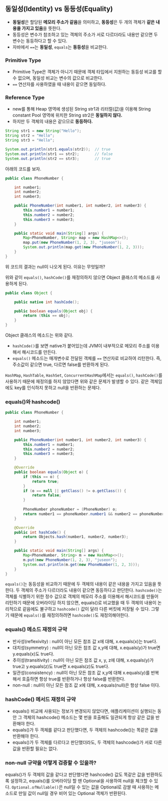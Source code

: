 ## 동일성(Identity) vs 동등성(Equality)

- **동일성**은 할당된 **메모리 주소가 같음**을 의미하고, **동등성**은 두 개의 객체가 **같은 내용을 가지고 있음**을 뜻한다. 
- 동등성은 변수가 참조하고 있는 객체의 주소가 서로 다르더라도 내용만 같으면 두 변수는 동등하다고 할 수 있다. 
- 자바에서 `==`는 **동일성**, `equals`는 **동등성**을 비교한다.

### Primitive Type

- Primitive Type은 객체가 아니기 때문에 객체 타입에서 지원하는 동등성 비교를 할 수 없으며, 동일성 비교는 변수의 값으로 비교한다. 
- `==` 연산자를 사용하였을 때 내용이 같으면 동일하다.

### Reference Type

- new를 통해 Heap 영역에 생성된 String str1과 리터럴(값)을 이용해 String constant Pool 영역에 위치한 String str2은 **동일하지 않다.** 
- 하지만 두 객체의 내용은 같으므로 **동등하다.**

```java
String str1 = new String("Hello");
String str2 = "Hello";
String str3 = "Hello";

System.out.println(str1.equals(str2));  // true
System.out.println(str1 == str2);       // false
System.out.println(str2 == str3);       // true
```

아래의 코드를 보자.

```java
public class PhoneNumber {

    int number1;
    int number2;
    int number3;

    public PhoneNumber(int number1, int number2, int number3) {
        this.number1 = number1;
        this.number2 = number2;
        this.number3 = number3;
    }

    public static void main(String[] args) {
        Map<PhoneNumber, String> map = new HashMap<>();
        map.put(new PhoneNumber(1, 2, 3), "juseon");
        System.out.println(map.get(new PhoneNumber(1, 2, 3)));
    }
}
```

위 코드의 결과는 null이 나오게 된다. 이유는 무엇일까?

위와 같이 `equals()`, `hashCode()`를 재정의하지 않으면 Object 클래스의 메소드를 사용하게 된다.
        
```java
public class Object {

    public native int hashCode();

    public boolean equals(Object obj) {
        return (this == obj);
    }
}
```

Object 클래스의 메소드는 위와 같다.
- `hashCode()`를 보면 native가 붙어있는데 JVM이 내부적으로 메모리 주소를 이용해서 해시코드를 만든다.
- `equals()` 메소드는 매개변수로 전달된 객체를 `==` 연산자로 비교하여 리턴한다. 즉, 주소값이 같으면 true, 다르면 false를 반환하게 된다.

`HashMap`, `HashTable`, `HashSet`, `ConcurrentHashMap`에서는 `equals()`, `hashCode()`를 사용하기 때문에 재정의를 하지 않았다면 위와 같은 문제가 발생할 수 있다. 같은 객체임에도 key를 인식하지 못하고 null을 반환하는 문제다.

### equals()와 hashcode()

```java
public class PhoneNumber {

    int number1;
    int number2;
    int number3;

    public PhoneNumber(int number1, int number2, int number3) {
        this.number1 = number1;
        this.number2 = number2;
        this.number3 = number3;
    }

    @Override
    public boolean equals(Object o) {
        if (this == o) {
            return true;
        }
        if (o == null || getClass() != o.getClass()) {
            return false;
        }
        
        PhoneNumber phoneNumber = (PhoneNumber) o;
        return number1 == phoneNumber.number1 && number2 == phoneNumber.number2 && number3 == phoneNumber.number3;
    }

    @Override
    public int hashCode() {
        return Objects.hash(number1, number2, number3);
    }

    public static void main(String[] args) {
        Map<PhoneNumber, String> m = new HashMap<>();
        m.put(new PhoneNumber(1, 2, 3), "juseon");
        System.out.println(m.get(new PhoneNumber(1, 2, 3)));
    }
}
```

`equals()`는 동등성을 비교하기 때문에 두 객체의 내용이 같은 내용을 가지고 있음을 뜻한다. 두 객체의 주소가 다르더라도 내용이 같으면 동등하다고 판단한다. `hashcode()`는 객체를 식별하기 위한 정수 값으로 객체의 메모리 주소를 이용해서 해시코드를 만들어 리턴하기 때문에 오버라이딩 하지 않으면, equals()로 비교했을 때 두 객체의 내용이 논리적으로 같음에도 불구하고 `hashcode()` 값이 달라 다른 버킷에 저장될 수 있다. 그렇기 때문에 `equals()`를 재정의하려면 `hashcode()`도 재정의해야한다.

### equals() 메소드 재정의 규약

- 반사성(reflexivity) : null이 아닌 모든 참조 값 x에 대해, x.equals(x)는 true다.
- 대치성(symmetry) : null이 아닌 모든 참조 값 x,y에 대해, x.equals(y)가 true면 y.equals(x)도 true다.
- 추이성(transitivity) : null이 아닌 모든 참조 값 x, y, z에 대해, x.equals(y)가 true고 y.equals(z)도 true면 x.equals(z)도 true다.
- 일관성(consistency) : null이 아닌 모든 참조 값 x,y에 대해 x.equals(y)를 반복해서 호출하면 항상 true를 반환하거나 항상 false를 반환한다.
- non-null : null이 아닌 모든 참조 값 x에 대해, x.equals(null)은 항상 false 이다.

### hashCode() 메서드 재정의 규약

- equals() 비교에 사용되는 정보가 변경되지 않았다면, 애플리케이션이 실행되는 동안 그 객체의 hashcode() 메소드는 몇 번을 호출해도 일관되게 항상 같은 값을 반환해야 한다.
- equals()가 두 객체를 같다고 판단했다면, 두 객체의 hashcode()는 똑같은 값을 반환해야 한다.
- equals()가 두 객체를 다르다고 판단했더라도, 두 객체의 hashcode()가 서로 다른 값을 반환할 필요는 없다.

### non-null 규약을 어떻게 검증할 수 있을까?

equals()가 두 객체의 값을 같다고 판단했다면 hashcode() 값도 똑같은 값을 반환하도록 설정하고, equals()를 오버라이딩 할 땐 Optional을 사용하여 null을 체크할 수 있다. `Optional.ofNullable()`은 null일 수 있는 값을 Optional로 감쌀 때 사용하는 메소드로 만일 값이 null일 경우 비어 있는 Optional 객체가 반환된다.
